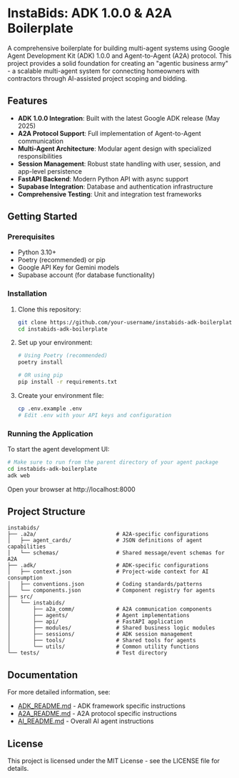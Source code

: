 # InstaBids: ADK 1.0.0 & A2A Boilerplate

A comprehensive boilerplate for building multi-agent systems using Google Agent Development Kit (ADK) 1.0.0 and Agent-to-Agent (A2A) protocol. This project provides a solid foundation for creating an "agentic business army" - a scalable multi-agent system for connecting homeowners with contractors through AI-assisted project scoping and bidding.

## Features

- **ADK 1.0.0 Integration**: Built with the latest Google ADK release (May 2025)
- **A2A Protocol Support**: Full implementation of Agent-to-Agent communication
- **Multi-Agent Architecture**: Modular agent design with specialized responsibilities
- **Session Management**: Robust state handling with user, session, and app-level persistence
- **FastAPI Backend**: Modern Python API with async support
- **Supabase Integration**: Database and authentication infrastructure
- **Comprehensive Testing**: Unit and integration test frameworks

## Getting Started

### Prerequisites

- Python 3.10+
- Poetry (recommended) or pip
- Google API Key for Gemini models
- Supabase account (for database functionality)

### Installation

1. Clone this repository:
   ```bash
   git clone https://github.com/your-username/instabids-adk-boilerplate.git
   cd instabids-adk-boilerplate
   ```

2. Set up your environment:
   ```bash
   # Using Poetry (recommended)
   poetry install
   
   # OR using pip
   pip install -r requirements.txt
   ```

3. Create your environment file:
   ```bash
   cp .env.example .env
   # Edit .env with your API keys and configuration
   ```

### Running the Application

To start the agent development UI:
```bash
# Make sure to run from the parent directory of your agent package
cd instabids-adk-boilerplate
adk web
```

Open your browser at http://localhost:8000

## Project Structure

```
instabids/
├── .a2a/                         # A2A-specific configurations
│   ├── agent_cards/              # JSON definitions of agent capabilities
│   └── schemas/                  # Shared message/event schemas for A2A
├── .adk/                         # ADK-specific configurations
│   ├── context.json              # Project-wide context for AI consumption
│   ├── conventions.json          # Coding standards/patterns
│   └── components.json           # Component registry for agents
├── src/
│   └── instabids/
│       ├── a2a_comm/             # A2A communication components
│       ├── agents/               # Agent implementations
│       ├── api/                  # FastAPI application
│       ├── modules/              # Shared business logic modules
│       ├── sessions/             # ADK session management
│       ├── tools/                # Shared tools for agents
│       └── utils/                # Common utility functions
└── tests/                        # Test directory
```

## Documentation

For more detailed information, see:
- [ADK_README.md](ADK_README.md) - ADK framework specific instructions
- [A2A_README.md](A2A_README.md) - A2A protocol specific instructions
- [AI_README.md](AI_README.md) - Overall AI agent instructions

## License

This project is licensed under the MIT License - see the LICENSE file for details.